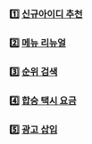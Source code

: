 ### :one: [신규아이디 추천](./2021_kakao_blind_recuruitment/new_id_recommandation.md)

### :two: [메뉴 리뉴얼](./2021_kakao_blind_recuruitment/menu_renewal.md)

### :three: [순위 검색](./2021_kakao_blind_recuruitment/rank_search.md)

### :four: [합승 택시 요금](./2021_kakao_blind_recuruitment/shared_taxi_fare.md)

### :five: [광고 삽입](./2021_kakao_blind_recuruitment/ad_insertion.md)